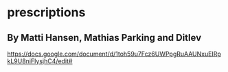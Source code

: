 # prescriptions
## By Matti Hansen, Mathias Parking and Ditlev
https://docs.google.com/document/d/1toh59u7Fcz6UWPpgRuAAUNxuEIRpkL9U8niFIysjhC4/edit#
